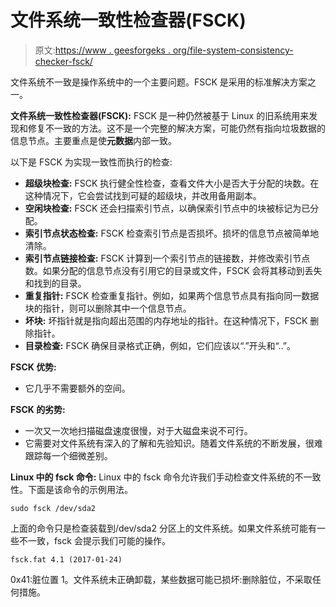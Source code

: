 # 文件系统一致性检查器(FSCK)

> 原文:[https://www . geesforgeks . org/file-system-consistency-checker-fsck/](https://www.geeksforgeeks.org/file-system-consistency-checker-fsck/)

文件系统不一致是操作系统中的一个主要问题。FSCK 是采用的标准解决方案之一。

**文件系统一致性检查器(FSCK):**
FSCK 是一种仍然被基于 Linux 的旧系统用来发现和修复不一致的方法。这不是一个完整的解决方案，可能仍然有指向垃圾数据的信息节点。主要重点是使**元数据**内部一致。

以下是 FSCK 为实现一致性而执行的检查:

*   **超级块检查:**
    FSCK 执行健全性检查，查看文件大小是否大于分配的块数。在这种情况下，它会尝试找到可疑的超级块，并改用备用副本。
*   **空闲块检查:**
    FSCK 还会扫描索引节点，以确保索引节点中的块被标记为已分配。
*   **索引节点状态检查:**
    FSCK 检查索引节点是否损坏。损坏的信息节点被简单地清除。
*   **索引节点链接检查:**
    FSCK 计算到一个索引节点的链接数，并修改索引节点数。如果分配的信息节点没有引用它的目录或文件，FSCK 会将其移动到丢失和找到的目录。
*   **重复指针:**
    FSCK 检查重复指针。例如，如果两个信息节点具有指向同一数据块的指针，则可以删除其中一个信息节点。
*   **坏块:**
    坏指针就是指向超出范围的内存地址的指针。在这种情况下，FSCK 删除指针。
*   **目录检查:**
    FSCK 确保目录格式正确，例如，它们应该以“.”开头和“..”。

**FSCK 优势:**

*   它几乎不需要额外的空间。

**FSCK 的劣势:**

*   一次又一次地扫描磁盘速度很慢，对于大磁盘来说不可行。
*   它需要对文件系统有深入的了解和先验知识。随着文件系统的不断发展，很难跟踪每一个细微差别。

**Linux 中的 fsck 命令:**
Linux 中的 fsck 命令允许我们手动检查文件系统的不一致性。下面是该命令的示例用法。

```
sudo fsck /dev/sda2
```

上面的命令只是检查装载到/dev/sda2 分区上的文件系统。如果文件系统可能有一些不一致，fsck 会提示我们可能的操作。

```
fsck.fat 4.1 (2017-01-24) 
```

0x41:脏位置 1。文件系统未正确卸载，某些数据可能已损坏:删除脏位，不采取任何措施。